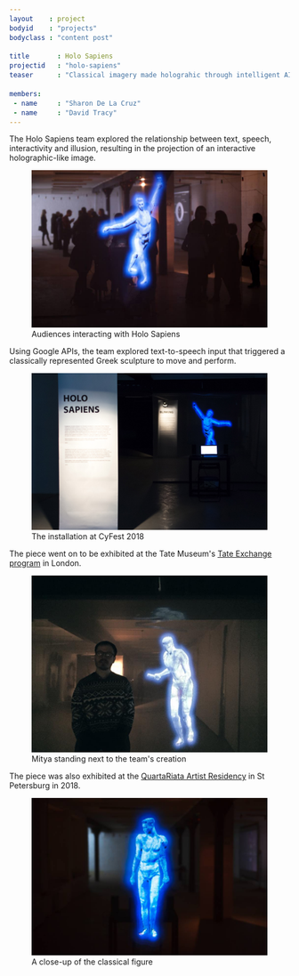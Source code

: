 ```yaml
---
layout    : project
bodyid    : "projects"
bodyclass : "content post"

title       : Holo Sapiens
projectid   : "holo-sapiens"
teaser      : "Classical imagery made holograhic through intelligent AI"

members:
 - name     : "Sharon De La Cruz"
 - name     : "David Tracy"
---
```

The Holo Sapiens team explored the relationship between text, speech, interactivity and illusion, resulting in the projection of an interactive holographic-like image.

<figure>
	<img src="/images/projects/2018-cyfest/holo-sapiens/interacting.jpg" alt="Audiences interacting with Holo Sapiens" />
	<figcaption>Audiences interacting with Holo Sapiens</figcaption>
</figure>

Using Google APIs, the team explored text-to-speech input that triggered a classically represented Greek sculpture to move and perform.

<figure>
	<img src="/images/projects/2018-cyfest/holo-sapiens/cyfest.jpg" alt="The installation at CyFest 2018" />
	<figcaption>The installation at CyFest 2018</figcaption>
</figure>

The piece went on to be exhibited at the Tate Museum's [Tate Exchange program](http://www.tate.org.uk/visit/tate-modern/tate-exchange) in London.

<figure>
	<img src="/images/projects/2018-cyfest/holo-sapiens/mitya.jpg" alt="Mitya standing next to the team's creation" />
	<figcaption>Mitya standing next to the team's creation</figcaption>
</figure>

The piece was also exhibited at the [QuartaRiata Artist Residency](http://quartariata.com/) in St Petersburg in 2018.

<figure>
	<img src="/images/projects/2018-cyfest/holo-sapiens/classical.jpg" alt="A close-up of the classical figure" />
	<figcaption>A close-up of the classical figure</figcaption>
</figure>